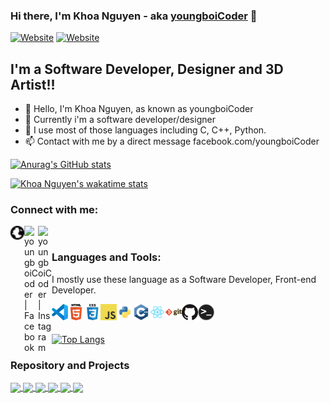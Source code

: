 ### Hi there, I'm Khoa Nguyen - aka [youngboiCoder][website] 👋 

[![Website](https://img.shields.io/website?label=Portfolio&style=for-the-badge&url=https%3A%2F%2Fyoungboicoder.github.io/portfolio)](https://youngboicoder.github.io/portfolio)
[![Website](https://img.shields.io/website?label=Facebook&style=for-the-badge&url=https%3A%2F%2Ffacebook.com/youngboiCoder)](https://www.facebook.com/youngboiCoder)

## I'm a Software Developer, Designer and 3D Artist!!

- 👋 Hello, I'm Khoa Nguyen, as known as youngboiCoder
- 👀 Currently i'm a software developer/designer
- 🌱 I use most of those languages including C, C++, Python.
- 📫 Contact with me by a direct message facebook.com/youngboiCoder

[![Anurag's GitHub stats](https://github-readme-stats.vercel.app/api?username=youngboiCoder&count_private=true&show_icons=true&theme=dark)](https://github.com/anuraghazra/github-readme-stats)
<br/>

[![Khoa Nguyen's wakatime stats](https://github-readme-stats.vercel.app/api/wakatime?username=youngboiCoder&theme=dark)](https://github.com/anuraghazra/github-readme-stats)


### Connect with me:

[<img align="left" alt="youngboiCoder.com" width="22px" src="https://raw.githubusercontent.com/iconic/open-iconic/master/svg/globe.svg" />][website]
[<img align="left" alt="youngboiCoder | Facebook" width="22px" src="https://cdn.jsdelivr.net/npm/simple-icons@v3/icons/facebook.svg" />][facebook]
[<img align="left" alt="youngboiCoder | Instagram" width="22px" src="https://cdn.jsdelivr.net/npm/simple-icons@v3/icons/instagram.svg" />][instagram]

[website]: https://youngboicoder.github.io/portfolio
[facebook]: https://facebook.com/youngboiCoder
[instagram]: https://instagram.com/_youngboicoder

<br />

### Languages and Tools:

I mostly use these language as a Software Developer, Front-end Developer.


<img align="left" alt="Visual Studio Code" width="26px" src="https://raw.githubusercontent.com/github/explore/80688e429a7d4ef2fca1e82350fe8e3517d3494d/topics/visual-studio-code/visual-studio-code.png" />
<img align="left" alt="HTML5" width="26px" src="https://raw.githubusercontent.com/github/explore/80688e429a7d4ef2fca1e82350fe8e3517d3494d/topics/html/html.png" />
<img align="left" alt="CSS3" width="26px" src="https://raw.githubusercontent.com/github/explore/80688e429a7d4ef2fca1e82350fe8e3517d3494d/topics/css/css.png" />
<img align="left" alt="JavaScript" width="26px" src="https://raw.githubusercontent.com/github/explore/80688e429a7d4ef2fca1e82350fe8e3517d3494d/topics/javascript/javascript.png" />
<img align="left" alt="Python" width="26px" src="https://raw.githubusercontent.com/github/explore/80688e429a7d4ef2fca1e82350fe8e3517d3494d/topics/python/python.png" />
<img align="left" alt="C++" width="26px" src="https://raw.githubusercontent.com/github/explore/80688e429a7d4ef2fca1e82350fe8e3517d3494d/topics/cpp/cpp.png" />
<img align="left" alt="React" width="26px" src="https://raw.githubusercontent.com/github/explore/80688e429a7d4ef2fca1e82350fe8e3517d3494d/topics/react/react.png" />
<img align="left" alt="Git" width="26px" src="https://raw.githubusercontent.com/github/explore/80688e429a7d4ef2fca1e82350fe8e3517d3494d/topics/git/git.png" />
<img align="left" alt="GitHub" width="26px" src="https://raw.githubusercontent.com/github/explore/78df643247d429f6cc873026c0622819ad797942/topics/github/github.png" />
<img align="left" alt="Terminal" width="26px" src="https://raw.githubusercontent.com/github/explore/80688e429a7d4ef2fca1e82350fe8e3517d3494d/topics/terminal/terminal.png" />

<br />
<br />

[![Top Langs](https://github-readme-stats.vercel.app/api/top-langs/?username=youngboiCoder&hide=css&layout=compact&theme=dark)](https://github.com/anuraghazra/github-readme-stats)


### Repository and Projects

<a href="https://github.com/youngboiCoder/Quan-Li-Hoc-Sinh">
  <img align="center" src="https://github-readme-stats.vercel.app/api/pin/?username=youngboicoder&repo=Quan-Li-Hoc-Sinh&theme=dark" />
</a>
<a href="https://github.com/youngboiCoder/Seller">
  <img align="center" src="https://github-readme-stats.vercel.app/api/pin/?username=youngboicoder&repo=Seller&theme=dark" />
</a>
<a href="https://github.com/youngboiCoder/Covid19-API-Application">
  <img align="center" src="https://github-readme-stats.vercel.app/api/pin/?username=youngboicoder&repo=Covid19-API-Application&theme=dark" />
</a>
<a href="https://github.com/youngboiCoder/Weather-Forecast">
  <img align="center" src="https://github-readme-stats.vercel.app/api/pin/?username=youngboicoder&repo=Weather-Forecast&theme=dark" />
</a>
<a href="https://github.com/youngboiCoder/portfolio">
  <img align="center" src="https://github-readme-stats.vercel.app/api/pin/?username=youngboicoder&repo=portfolio&theme=dark" />
</a>
<a href="https://github.com/youngboiCoder/Virtual-Assistant">
  <img align="center" src="https://github-readme-stats.vercel.app/api/pin/?username=youngboicoder&repo=Virtual-Assistant&theme=dark" />
</a>